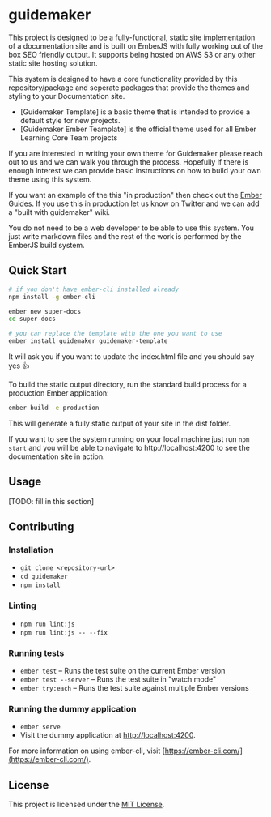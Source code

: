guidemaker
==============================================================================

This project is designed to be a fully-functional, static site implementation of a documentation site and is built on EmberJS with fully working out of the box SEO friendly output. It supports being hosted on AWS S3 or any other static site hosting solution.

This system is designed to have a core functionality provided by this repository/package and seperate packages that provide the themes and styling to your Documentation site.

- [Guidemaker Template] is a basic theme that is intended to provide a default style for new projects.
- [Guidemaker Ember Teamplate] is the official theme used for all Ember Learning Core Team projects

If you are interested in writing your own theme for Guidemaker please reach out to us and we can walk you through the process. Hopefully if there is enough interest we can provide basic instructions on how to build your own theme using this system.

If you want an example of the this "in production" then check out the [Ember Guides](https://guides.emberjs.com). If you use this in production let us know on Twitter and we can add a "built with guidemaker" wiki.

You do not need to be a web developer to be able to use this system. You just write markdown files and the rest of the work is performed by the EmberJS build system.

Quick Start
------------------------------------------------------------------------------

```sh
# if you don't have ember-cli installed already
npm install -g ember-cli

ember new super-docs
cd super-docs

# you can replace the template with the one you want to use
ember install guidemaker guidemaker-template
```

It will ask you if you want to update the index.html file and you should say yes 👍

To build the static output directory, run the standard build process for a production Ember application:

```sh
ember build -e production
```

This will generate a fully static output of your site in the dist folder.

If you want to see the system running on your local machine just run `npm start` and you will be able to navigate to http://localhost:4200 to see the documentation site in action.

Usage
------------------------------------------------------------------------------

[TODO: fill in this section]


Contributing
------------------------------------------------------------------------------

### Installation

* `git clone <repository-url>`
* `cd guidemaker`
* `npm install`

### Linting

* `npm run lint:js`
* `npm run lint:js -- --fix`

### Running tests

* `ember test` – Runs the test suite on the current Ember version
* `ember test --server` – Runs the test suite in "watch mode"
* `ember try:each` – Runs the test suite against multiple Ember versions

### Running the dummy application

* `ember serve`
* Visit the dummy application at [http://localhost:4200](http://localhost:4200).

For more information on using ember-cli, visit [https://ember-cli.com/](https://ember-cli.com/).

License
------------------------------------------------------------------------------

This project is licensed under the [MIT License](LICENSE.md).
